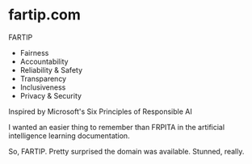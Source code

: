 # fartip.com

FARTIP

<ul>
<li>Fairness</li>
<li>Accountability</li>
<li>Reliability & Safety</li>
<li>Transparency</li>
<li>Inclusiveness</li>
<li>Privacy & Security</li>
</ul>

Inspired by Microsoft's Six Principles of Responsible AI

I wanted an easier thing to remember than FRPITA in the artificial intelligence learning documentation.

So, FARTIP. Pretty surprised the domain was available. Stunned, really.
